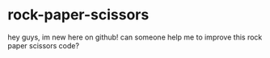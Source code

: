 # rock-paper-scissors
hey guys, im new here on github! can someone help me to improve this rock paper scissors code?
